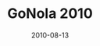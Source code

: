 ---
layout: media
category: media
title: "GoNola 2010"
date: 2010-08-13
description: "Recap of the 2010 New Orleans mission trip"
video: "http://s3.amazonaws.com/crossroads-media/other-media/video/GoNola2010.mp4"
video-poster: "http://s3.amazonaws.com/crossroads-media/images/GoNola2010_Still.jpg"
---